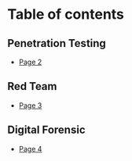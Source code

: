 # Table of contents

## Penetration Testing

* [Page 2](README.md)

## Red Team

* [Page 3](red-team/page-3.md)

## Digital Forensic

* [Page 4](digital-forensic/page-4.md)
